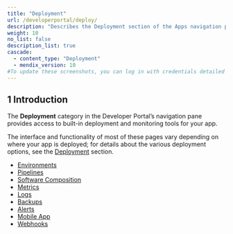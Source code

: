 ```yaml
---
title: "Deployment"
url: /developerportal/deploy/
description: "Describes the Deployment section of the Apps navigation pane: how to deploy Mendix apps to different environments and how to manage those deployments."
weight: 10
no_list: false 
description_list: true
cascade:
  - content_type: "Deployment"
  - mendix_version: 10
#To update these screenshots, you can log in with credentials detailed in How to Update Screenshots Using Team Apps.
---
```


## 1 Introduction

The **Deployment** category in the Developer Portal’s navigation pane provides access to built-in deployment and monitoring tools for your app.

The interface and functionality of most of these pages vary depending on where your app is deployed; for details about the various deployment options, see the [Deployment](/developerportal/deploy/) section.

* [Environments](/developerportal/deploy/environments/)
* [Pipelines](/developerportal/deploy/pipelines/)
* [Software Composition](/developerportal/deploy/software-composition/)
* [Metrics](/developerportal/operate/metrics/)
* [Logs](/developerportal/operate/logs/)
* [Backups](/developerportal/operate/backups/)
* [Alerts](/developerportal/operate/monitoring-application-health/)
* [Mobile App](/developerportal/deploy/mobileapp/)
* [Webhooks](/developerportal/deploy/webhooks/)

